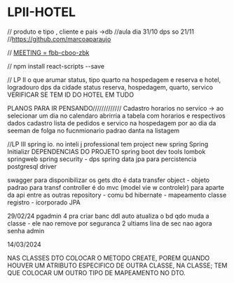 # LPII-HOTEL
// produto e tipo , cliente e pais ->db
//aula dia 31/10 dps so 21/11
//https://github.com/marcoaparaujo

// [MEETING = fbb-cboo-zbk](https://meet.google.com/fbb-cboo-zbk)

// npm install react-scripts --save

// LP II
o que arumar
status, tipo quarto na hospedagem e reserva e hotel, logradouro dps da cidade
status reserva, hospedagem, quarto, servico
VERIFICAR SE TEM ID DO HOTEL EM TUDO

PLANOS PARA IR PENSANDO/////////////
Cadastro horarios no servico -> ao selecionar um dia no calendaro abrirria a tabela com horarios e respectivos dados
cadastro lista de pedidos e servico na hospedagem
por ao dia da seeman de folga no fucnmionario
padrao danta na listagem

//LP III
spring io. no inteli j professional tem
project new spring
Spring Initializr
DEPENDENCIAS DO PROJETO
spring boot dev tools
lombok
springweb
spring security - dps
spring data jpa para percistencia
postgresql driver

swagger para disponibilizar os gets
dto é data transfer object - objeto padrao para transf
controller é do mvc (model vie w controlelr) para aparte da api entre as outras
repository - comu bd
hibernate - mapeamento classe registro - icorporado JPA

29/02/24
pgadmin 4 pra criar banc
ddl auto atualiza o bd qdo muda a classe - ele nao remove por seguranca
2 ultiams lina de sec nao agora
senha admin


14/03/2024

NAS CLASSES DTO COLOCAR O METODO CREATE, POREM QUANDO HOUVER UM ATRIBUTO ESPECIFICO DE OUTRA CLASSE, NA CLASSE; TEM QUE COLOCAR UM OUTRO TIPO DE MAPEAMENTO NO DTO.
